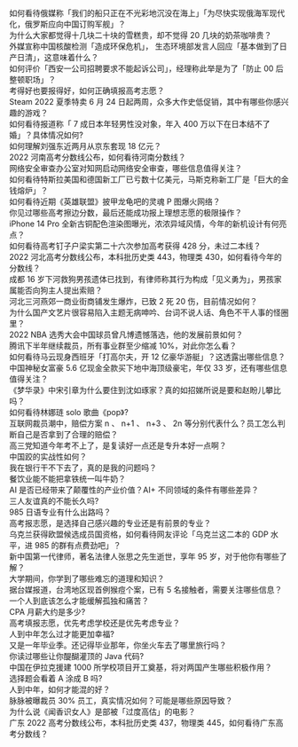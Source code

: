 如何看待俄媒称「我们的船只正在不光彩地沉没在海上」「为尽快实现俄海军现代化，俄罗斯应向中国订购军舰」？  
为什么大家都觉得十几块二十块的雪糕贵，却不觉得 20 几块的奶茶咖啡贵？  
外媒宣称中国核酸检测「造成环保危机」， 生态环境部发言人回应「基本做到了日产日清」，这意味着什么？  
如何评价「西安一公司招聘要求不能起诉公司」，经理称此举是为了「防止 00 后整顿职场」？  
考得好也要报得好，如何正确填报高考志愿？  
Steam 2022 夏季特卖 6 月 24 日起两周，众多大作史低促销，其中有哪些你感兴趣的游戏？  
如何看待报道称「 7 成日本年轻男性没对象，年入 400 万以下在日本结不了婚」？具体情况如何?  
如何理解刘强东近两月从京东套现 18 亿元？  
2022 河南高考分数线公布，如何看待河南分数线？  
网络安全审查办公室对知网启动网络安全审查，哪些信息值得关注？  
如何看待特斯拉美国和德国新工厂已亏数十亿美元，马斯克称新工厂是「巨大的金钱熔炉」？  
如何看待近期《英雄联盟》披甲龙龟吧的灵魂 P 图爆火网络？  
你见过哪些高考擦边分数，最后还能成功报上理想志愿的极限操作？  
iPhone 14 Pro 全新古铜配色渲染图曝光，浓浓异域风情，今年的新机设计有何亮点？  
如何看待高考钉子户梁实第二十六次参加高考获得 428 分，未过二本线？  
2022 河北高考分数线公布，本科批历史类 443，物理类 430，如何看待今年的分数线？  
成都  16 岁下河救狗男孩遗体已找到，有律师称其行为构成「见义勇为」，男孩家属能否向狗主人提出索赔？  
河北三河燕郊一商业街商铺发生爆炸，已致 2 死 20 伤，目前情况如何？  
为什么国产文艺片很容易陷入主题无病呻吟、台词不说人话、角色不干人事的怪圈里？  
2022 NBA 选秀大会中国球员曾凡博遗憾落选，他的发展前景如何？  
腾讯下半年继续裁员，所有事业群至少缩减 10%，对此你怎么看？  
如何看待马云现身西班牙「打高尔夫，开 12 亿豪华游艇」？这透露出哪些信息？  
中国神秘女富豪 5.6 亿现金全款买下地中海顶级豪宅，年仅 33 岁，还有哪些信息值得关注？  
《梦华录》中宋引章为什么要住到沈如琢家？真的如招娣所说是要和赵盼儿攀比吗？  
如何看待林娜琏 solo 歌曲《pop》?  
互联网裁员潮中，赔偿方案 n 、 n+1 、 n+3 、 2n 等分别代表什么？员工怎么判断自己是否拿到了合理的赔偿？  
高三党知道今年考不上了，是复读好一点还是专升本好一点啊？  
中国跤的实战性如何？  
我在银行干不下去了，真的是我的问题吗？  
餐饮业能不能把拿铁统一叫牛奶？  
AI 是否已经带来了颠覆性的产业价值？AI+ 不同领域的条件有哪些差异？  
三人友谊真的不能长久吗?  
985 日语专业有什么出路吗？  
高考报志愿，是选择自己感兴趣的专业还是有前景的专业？  
乌克兰获得欧盟候选成员国资格，如何看待网友评论「乌克兰这二本的 GDP 水平，进 985 的群有点费劲吧」？  
新中国第一代律师，著名法律人张思之先生逝世，享年 95 岁，对于他你有哪些了解？  
大学期间，你学到了哪些难忘的道理和知识？  
据台媒报道，台湾地区现首例猴痘个案，已有 5 名接触者，需要关注哪些信息？  
一个人到底该怎么才能缓解孤独和痛苦？  
CPA 月薪大约是多少?  
高考填报志愿，优先考虑学校还是优先考虑专业？  
人到中年怎么过才能更加幸福?  
又是一年毕业季。还记得毕业那年，你坐火车去了哪里旅行吗？  
你读过哪些让你醍醐灌顶的 Java 代码?  
中国在伊拉克援建 1000 所学校项目开工奠基，将对两国产生哪些积极作用？  
选择题会看着 A 涂成 B 吗?  
人到中年，如何才能混的好？  
脉脉被曝裁员 30% 员工，真实情况如何？可能是哪些原因导致？  
为什么说《闻香识女人》是部被「过度高估」的电影？  
广东 2022 高考分数线公布，本科批历史类 437，物理类 445，如何看待广东高考分数线？  
